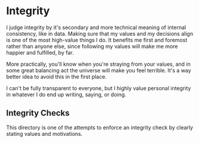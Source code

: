 # Integrity

I judge integrity by it's secondary and more technical meaning of internal consistency, like in data. Making sure that my values and my decisions align is one of the most high-value things I do. It benefits me first and foremost rather than anyone else, since following my values will make me more happier and fulfilled, by far.

More practically, you'll know when you're straying from your values, and in some great balancing act the universe will make you feel terrible. It's a way better idea to avoid this in the first place.

I can't be fully transparent to everyone, but I highly value personal integrity in whatever I do end up writing, saying, or doing.

## Integrity Checks

This directory is one of the attempts to enforce an integrity check by clearly stating values and motivations.
